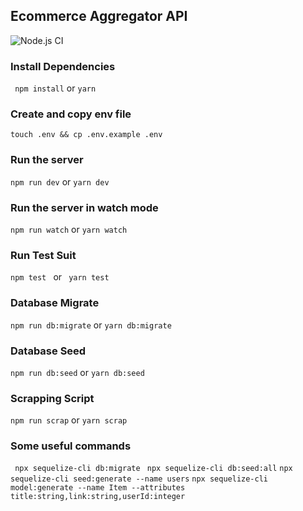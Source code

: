 ## Ecommerce Aggregator API

![Node.js CI](https://github.com/chetannn/ecommerce-aggregator-api/nodejs.yml/badge.svg)

### Install Dependencies
``` npm install``` or ```yarn ```
### Create and copy env file
``` touch .env && cp .env.example .env ```
### Run the server
``` npm run dev ``` or ``` yarn dev ```
### Run the server in watch mode
``` npm run watch ``` or ``` yarn watch ```
### Run Test Suit
```npm test ``` or ``` yarn test```

### Database Migrate
``` npm run db:migrate ``` or ``` yarn db:migrate ```

### Database Seed
``` npm run db:seed ``` or ``` yarn db:seed ```

### Scrapping Script
``` npm run scrap ``` or ``` yarn scrap ```

### Some useful commands
``` npx sequelize-cli db:migrate```
``` npx sequelize-cli db:seed:all```
``` npx sequelize-cli seed:generate --name users ```
``` npx sequelize-cli model:generate --name Item --attributes title:string,link:string,userId:integer ```
